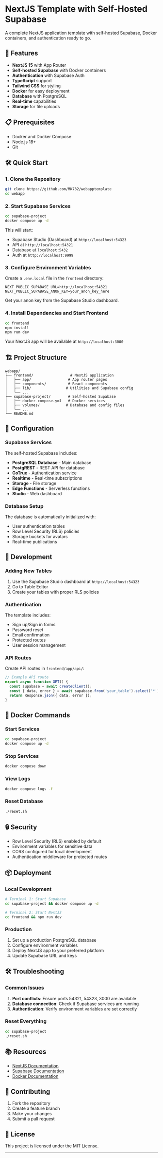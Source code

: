 # NextJS Template with Self-Hosted Supabase

A complete NextJS application template with self-hosted Supabase, Docker containers, and authentication ready to go.

## 🚀 Features

- **NextJS 15** with App Router
- **Self-hosted Supabase** with Docker containers
- **Authentication** with Supabase Auth
- **TypeScript** support
- **Tailwind CSS** for styling
- **Docker** for easy deployment
- **Database** with PostgreSQL
- **Real-time** capabilities
- **Storage** for file uploads

## 📋 Prerequisites

- Docker and Docker Compose
- Node.js 18+ 
- Git

## 🛠️ Quick Start

### 1. Clone the Repository

```bash
git clone https://github.com/MK732/webapptemplate
cd webapp
```

### 2. Start Supabase Services

```bash
cd supabase-project
docker compose up -d
```

This will start:
- Supabase Studio (Dashboard) at `http://localhost:54323`
- API at `http://localhost:54321`
- Database at `localhost:5432`
- Auth at `http://localhost:9999`

### 3. Configure Environment Variables

Create a `.env.local` file in the `frontend` directory:

```env
NEXT_PUBLIC_SUPABASE_URL=http://localhost:54321
NEXT_PUBLIC_SUPABASE_ANON_KEY=your_anon_key_here
```

Get your anon key from the Supabase Studio dashboard.

### 4. Install Dependencies and Start Frontend

```bash
cd frontend
npm install
npm run dev
```

Your NextJS app will be available at `http://localhost:3000`

## 🏗️ Project Structure

```
webapp/
├── frontend/                 # NextJS application
│   ├── app/                 # App router pages
│   ├── components/          # React components
│   ├── lib/                # Utilities and Supabase config
│   └── ...
├── supabase-project/        # Self-hosted Supabase
│   ├── docker-compose.yml   # Docker services
│   ├── volumes/            # Database and config files
│   └── ...
└── README.md
```

## 🔧 Configuration

### Supabase Services

The self-hosted Supabase includes:

- **PostgreSQL Database** - Main database
- **PostgREST** - REST API for database
- **GoTrue** - Authentication service
- **Realtime** - Real-time subscriptions
- **Storage** - File storage
- **Edge Functions** - Serverless functions
- **Studio** - Web dashboard

### Database Setup

The database is automatically initialized with:

- User authentication tables
- Row Level Security (RLS) policies
- Storage buckets for avatars
- Real-time publications

## 🚀 Development

### Adding New Tables

1. Use the Supabase Studio dashboard at `http://localhost:54323`
2. Go to Table Editor
3. Create your tables with proper RLS policies

### Authentication

The template includes:

- Sign up/Sign in forms
- Password reset
- Email confirmation
- Protected routes
- User session management

### API Routes

Create API routes in `frontend/app/api/`:

```typescript
// Example API route
export async function GET() {
  const supabase = await createClient();
  const { data, error } = await supabase.from('your_table').select('*');
  return Response.json({ data, error });
}
```

## 🐳 Docker Commands

### Start Services
```bash
cd supabase-project
docker compose up -d
```

### Stop Services
```bash
docker compose down
```

### View Logs
```bash
docker compose logs -f
```

### Reset Database
```bash
./reset.sh
```

## 🔒 Security

- Row Level Security (RLS) enabled by default
- Environment variables for sensitive data
- CORS configured for local development
- Authentication middleware for protected routes

## 📦 Deployment

### Local Development
```bash
# Terminal 1: Start Supabase
cd supabase-project && docker compose up -d

# Terminal 2: Start NextJS
cd frontend && npm run dev
```

### Production
1. Set up a production PostgreSQL database
2. Configure environment variables
3. Deploy NextJS app to your preferred platform
4. Update Supabase URL and keys

## 🛠️ Troubleshooting

### Common Issues

1. **Port conflicts**: Ensure ports 54321, 54323, 3000 are available
2. **Database connection**: Check if Supabase services are running
3. **Authentication**: Verify environment variables are set correctly

### Reset Everything
```bash
cd supabase-project
./reset.sh
```

## 📚 Resources

- [NextJS Documentation](https://nextjs.org/docs)
- [Supabase Documentation](https://supabase.com/docs)
- [Docker Documentation](https://docs.docker.com/)

## 🤝 Contributing

1. Fork the repository
2. Create a feature branch
3. Make your changes
4. Submit a pull request

## 📄 License

This project is licensed under the MIT License.

---
